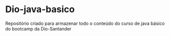 # Dio-java-basico
Repositório criado para armazenar todo o conteúdo do curso de java básico do bootcamp da Dio-Santander
